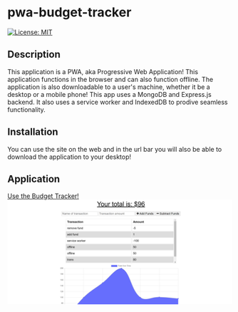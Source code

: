 
# pwa-budget-tracker     

[![License: MIT](https://img.shields.io/badge/License-MIT-yellow.svg)](https://opensource.org/licenses/MIT)

## Description

This application is a PWA, aka Progressive Web Application! This application functions in the browser and can also function offline. The application is also downloadable to a user's machine, whether it be a desktop or a mobile phone! This app uses a MongoDB and Express.js backend. It also uses a service worker and IndexedDB to prodive seamless functionality.

## Installation

You can use the site on the web and in the url bar you will also be able to download the application to your desktop!
     
## Application

[Use the Budget Tracker!](https://fast-taiga-23020.herokuapp.com/)
![alt text](budget-tracker.png)